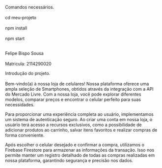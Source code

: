 Comandos necessários. <br></br>
cd meu-projeto <br></br>
npm install <br></br>
npm start <br></br>

Felipe Bispo Sousa <br></br>
Matricula: 2114290020

Introdução do projeto. <br></br>
Bem-vindo(a) à nossa loja de celulares! Nossa plataforma oferece uma ampla seleção de Smartphones, obtidos através da integração com a API do Mercado Livre. Com a nossa loja, você pode explorar diferentes modelos, comparar preços e encontrar o celular perfeito para suas necessidades.

Para proporcionar uma experiência completa ao usuário, implementamos um sistema de autenticação seguro. Ao criar uma conta em nossa loja, o usuário terá acesso a recursos exclusivos, como a possibilidade de adicionar produtos ao carrinho, salvar itens favoritos e realizar compras de forma conveniente.

Após escolher o celular desejado e confirmar a compra, utilizamos o Firebase Firestore para armazenar as informações da transação. Isso nos permite manter um registro detalhado de todas as compras realizadas em nossa plataforma, garantindo segurança e precisão nos dados.
